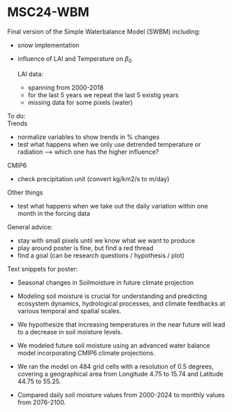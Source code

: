 # MSC24-WBM

Final version of the Simple Waterbalance Model (SWBM) including:
* snow implementation
* influence of LAI and Temperature on $\beta_0$

  LAI data:
  * spanning from 2000-2018
  * for the last 5 years we repeat the last 5 existig years
  * missing data for some pixels (water)

To do: <br>
Trends
* normalize variables to show trends in % changes
* test what happens when we only use detrended temperature or radiation --> which one has the higher influence? <br>

CMIP6
* check precipitation unit (convert kg/km2/s to m/day) <br>

Other things
* test what happens when we take out the daily variation within one month in the forcing data


General advice:
* stay with small pixels until we know what we want to produce
* play around poster is fine, but find a red thread
* find a goal (can be research questions / hypothesis / plot)

Text snippets for poster:
* Seasonal changes in Soilmoisture in future climate projection

* Modeling soil moisture is crucial for understanding and predicting ecosystem dynamics, hydrological processes, and climate feedbacks at various temporal and spatial scales.
*  We hypothesize that increasing temperatures in the near future will lead to a decrease in soil moisture levels.

* We modeled future soil moisture using an advanced water balance model incorporating CMIP6 climate projections.
* We ran the model on 484 grid cells with a resolution of 0.5 degrees, covering a geographical area from Longitude 4.75 to 15.74 and Latitude 44.75 to 55.25.
* Compared daily soil moisture values from 2000-2024 to monthly values from 2076-2100.
